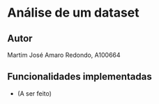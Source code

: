 # Análise de um dataset

## Autor

Martim José Amaro Redondo, A100664

## Funcionalidades implementadas

* (A ser feito)
